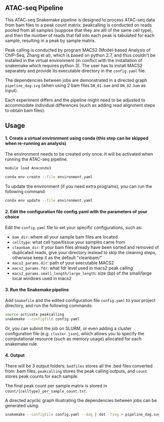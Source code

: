 ## ATAC-seq Pipeline

This ATAC-seq Snakemake pipeline is designed to process ATAC-seq data from bam files to a peak count matrix: peakcalling is conducted on reads pooled from all samples (suppose that they are alll of the same cell type), and then the number of reads that fall into each peak is tabulated for each sample, resulting in a peak by sample matrix.

Peak calling is conducted by program MACS2 (Model-based Analysis of ChIP-Seq, Zhang et al), which is based on python 2.7, and thus couldn't be installed in the virtual environment (in conflict with the installation of snakemake which requires python 3). The user has to install MACS2 separately and provide its executable directory in the `config.yaml` file.

The dependencies between jobs are demonstrated in a directed graph `pipeline_dag.svg` (when using 2 bam files `DN_01.bam` and `DN_02.bam` as input).

Each experiment differs and the pipeline might need to be adjusted to accommodate individual differences (such as adding read alignment steps to obtain bam files).

## Usage

#### 1. Create a virtual environment using conda (this step can be skipped when re-running an analysis)

The environment needs to be created only once. It will be activated when running the ATAC-seq pipeline.

```bash
module load Anaconda3

conda env create --file environment.yaml
```

To update the environment (if you need extra programs), you can run the following command:
```bash
conda env update --file environment.yaml
```

#### 2. Edit the configuration file config.yaml with the parameters of your choice

Edit the `config.yaml` file to set your specific configurations, such as:

* `bam_dir`: where all your sample bam files are located
* `celltype`: what cell type/tissue your samples came from
* `cleanbam_dir`: if your bam files already have been sorted and removed of duplicated reads, give your directory instead to skip the cleaning steps, otherwise keep it as the default "cleanbam/"
* `macs2_params.dir`: path of your executable MACS2
* `macs2_params.fdr`: what fdr level used in macs2 peak calling
* `macs2_params.small_length/large_length`: size (bp) of the small/large local windows used in macs2

#### 3. Run the Snakemake pipeline

Add  `Snakefile` and the edited configuration file `config.yaml` to your project directory, and run the following commands:

```bash
source activate peakcalling
snakemake --configfile config.yaml
```

Or, you can submit the job on SLURM, or even adding a cluster configuration file (e.g. `cluster.json`), which allows you to specify the computational resource (such as memory usage) allocated for each snakemake rule. 

#### 4. Output

There will be 3 output folders: 
`bedfiles` stores all the .bed files converted from .bam files, `peakcalling` stores the peak calling outputs, and `count` stores peak counts for each sample.

The final peak count per sample matrix is stored in `count/{celltype}_per_sample_count.txt`.

A directed acyclic graph illustrating the dependencies between jobs can be generated using:

```bash
snakemake --configfile config.yaml --dag | dot -Tsvg > pipeline_dag.svg
```
